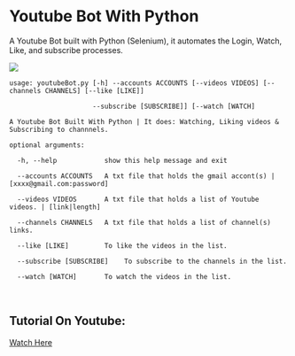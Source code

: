 # Youtube Bot With Python
A Youtube Bot built with Python (Selenium), it automates the Login, Watch, Like, and subscribe processes. 

![](https://i.ibb.co/ZhYWcK3/Pink-and-Purple-Sporty-Gradient-Fitness-You-Tube-Thumbnail.png)
```
usage: youtubeBot.py [-h] --accounts ACCOUNTS [--videos VIDEOS] [--channels CHANNELS] [--like [LIKE]]

                     --subscribe [SUBSCRIBE]] [--watch [WATCH]

A Youtube Bot Built With Python | It does: Watching, Liking videos & Subscribing to channnels.

optional arguments:

  -h, --help            show this help message and exit
  
  --accounts ACCOUNTS   A txt file that holds the gmail accont(s) | [xxxx@gmail.com:password]
  
  --videos VIDEOS       A txt file that holds a list of Youtube videos. | [link|length]
  
  --channels CHANNELS   A txt file that holds a list of channel(s) links.
  
  --like [LIKE]         To like the videos in the list.
  
  --subscribe [SUBSCRIBE]    To subscribe to the channels in the list.
                        
  --watch [WATCH]       To watch the videos in the list.
```
<br>

## Tutorial On Youtube:
[Watch Here]()
